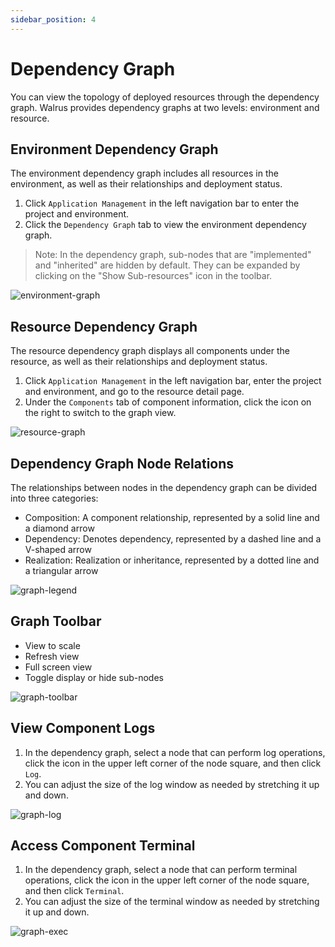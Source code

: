 ```yaml
---
sidebar_position: 4
---
```


# Dependency Graph

You can view the topology of deployed resources through the dependency graph. Walrus provides dependency graphs at two levels: environment and resource.

## Environment Dependency Graph

The environment dependency graph includes all resources in the environment, as well as their relationships and deployment status.

1. Click `Application Management` in the left navigation bar to enter the project and environment.
2. Click the `Dependency Graph` tab to view the environment dependency graph.

> Note: In the dependency graph, sub-nodes that are "implemented" and "inherited" are hidden by default. They can be expanded by clicking on the "Show Sub-resources" icon in the toolbar.

![environment-graph](/img/v0.4.0/application/graph/app-graph-env-en.png)
## Resource Dependency Graph

The resource dependency graph displays all components under the resource, as well as their relationships and deployment status.

1. Click `Application Management` in the left navigation bar, enter the project and environment, and go to the resource detail page.
2. Under the `Components` tab of component information, click the icon on the right to switch to the graph view.

![resource-graph](/img/v0.4.0/application/graph/app-graph-res-en.png)

## Dependency Graph Node Relations

The relationships between nodes in the dependency graph can be divided into three categories:

- Composition: A component relationship, represented by a solid line and a diamond arrow
- Dependency: Denotes dependency, represented by a dashed line and a V-shaped arrow
- Realization: Realization or inheritance, represented by a dotted line and a triangular arrow

![graph-legend](/img/v0.4.0/application/graph/app-graph-legend-en.png)
## Graph Toolbar

- View to scale
- Refresh view
- Full screen view
- Toggle display or hide sub-nodes

![graph-toolbar](/img/v0.4.0/application/graph/app-graph-toolbar-en.png)

## View Component Logs

1. In the dependency graph, select a node that can perform log operations, click the icon in the upper left corner of the node square, and then click `Log`.
2. You can adjust the size of the log window as needed by stretching it up and down.

![graph-log](/img/v0.4.0/application/graph/app-graph-log-en.png)

## Access Component Terminal

1. In the dependency graph, select a node that can perform terminal operations, click the icon in the upper left corner of the node square, and then click `Terminal`.
2. You can adjust the size of the terminal window as needed by stretching it up and down.

![graph-exec](/img/v0.4.0/application/graph/app-graph-exec-en.png)
